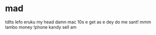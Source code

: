 # mad
tdlts
lefo
eruku
my head
damn
mac 10s
e get as e dey do me
sant!
mmm
lambo
money
!phone
kandy
sell am
